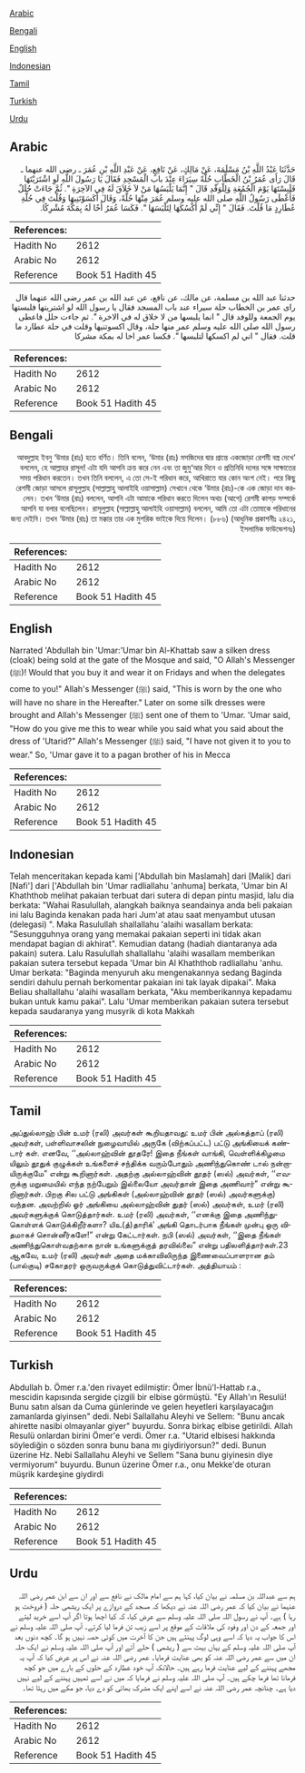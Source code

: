 [Arabic](#arabic)

[Bengali](#bengali)

[English](#english)

[Indonesian](#indonesian)

[Tamil](#tamil)

[Turkish](#turkish)

[Urdu](#urdu)

## Arabic


<div dir="rtl" lang="ar" style={{fontSize:'larger',backgroundColor:'#f8f9fa',padding:20}}>
حَدَّثَنَا عَبْدُ اللَّهِ بْنُ مَسْلَمَةَ، عَنْ مَالِكٍ، عَنْ نَافِعٍ، عَنْ عَبْدِ اللَّهِ بْنِ عُمَرَ ـ رضى الله عنهما ـ قَالَ رَأَى عُمَرُ بْنُ الْخَطَّابِ حُلَّةً سِيَرَاءَ عِنْدَ باب الْمَسْجِدِ فَقَالَ يَا رَسُولَ اللَّهِ لَوِ اشْتَرَيْتَهَا فَلَبِسْتَهَا يَوْمَ الْجُمُعَةِ وَلِلْوَفْدِ قَالَ ‏"‏ إِنَّمَا يَلْبَسُهَا مَنْ لاَ خَلاَقَ لَهُ فِي الآخِرَةِ ‏"‏‏.‏ ثُمَّ جَاءَتْ حُلَلٌ فَأَعْطَى رَسُولُ اللَّهِ صلى الله عليه وسلم عُمَرَ مِنْهَا حُلَّةً، وَقَالَ أَكَسَوْتَنِيهَا وَقُلْتَ فِي حُلَّةِ عُطَارِدٍ مَا قُلْتَ‏.‏ فَقَالَ ‏"‏ إِنِّي لَمْ أَكْسُكَهَا لِتَلْبَسَهَا ‏"‏‏.‏ فَكَسَا عُمَرُ أَخًا لَهُ بِمَكَّةَ مُشْرِكًا‏.‏
</div>
<div style={{backgroundColor:'#f8f9fa',padding:20, marginBottom: 10}}><table> <thead> <tr> <th>References:</th> <th></th> </tr> </thead> <tbody><tr><td>Hadith No</td><td>2612</td></tr><tr><td>Arabic No</td><td>2612</td></tr><tr><td>Reference</td><td>Book 51 Hadith 45</td></tr></tbody></table></div>


<div dir="rtl" lang="ar" style={{fontSize:'larger',backgroundColor:'#f8f9fa',padding:20}}>
حدثنا عبد الله بن مسلمة، عن مالك، عن نافع، عن عبد الله بن عمر رضى الله عنهما قال راى عمر بن الخطاب حلة سيراء عند باب المسجد فقال يا رسول الله لو اشتريتها فلبستها يوم الجمعة وللوفد قال " انما يلبسها من لا خلاق له في الاخرة ". ثم جاءت حلل فاعطى رسول الله صلى الله عليه وسلم عمر منها حلة، وقال اكسوتنيها وقلت في حلة عطارد ما قلت. فقال " اني لم اكسكها لتلبسها ". فكسا عمر اخا له بمكة مشركا
</div>
<div style={{backgroundColor:'#f8f9fa',padding:20, marginBottom: 10}}><table> <thead> <tr> <th>References:</th> <th></th> </tr> </thead> <tbody><tr><td>Hadith No</td><td>2612</td></tr><tr><td>Arabic No</td><td>2612</td></tr><tr><td>Reference</td><td>Book 51 Hadith 45</td></tr></tbody></table></div>

## Bengali


<div dir="rtl" lang="bn" style={{fontSize:'larger',backgroundColor:'#f8f9fa',padding:20}}>
‘আবদুল্লাহ ইবনু ‘উমার (রাঃ) হতে বর্ণিত। তিনি বলেন, ‘উমার (রাঃ) মসজিদের দ্বার প্রান্তে একজোড়া রেশমী বস্ত্র দেখে বললেন, হে আল্লাহর রাসূল! এটা যদি আপনি ক্রয় করে নেন এবং তা জুমু‘আর দিনে ও প্রতিনিধি দলের সঙ্গে সাক্ষাতের সময় পরিধান করতেন। তখন তিনি বললেন, এ তো সে-ই পরিধান করে, আখিরাতে যার কোন অংশ নেই। পরে কিছু রেশমী জোড়া আসলে রাসূলুল্লাহ (সাল্লাল্লাহু আলাইহি ওয়াসাল্লাম) সেখানে থেকে ‘উমার (রাঃ)-কে এক জোড়া দান করলেন। তখন ‘উমার (রাঃ) বললেন, আপনি এটা আমাকে পরিধান করতে দিলেন অথচ (আগে) রেশমী কাপড় সম্পর্কে আপনি যা বলার বলেছিলেন। রাসূলুল্লাহ (সাল্লাল্লাহু আলাইহি ওয়াসাল্লাম) বললেন, আমি তো এটা তোমাকে পরিধানের জন্য দেইনি। তখন ‘উমার (রাঃ) তা মক্কার তার এক মুশরিক ভাইকে দিয়ে দিলেন। (৮৮৬) (আধুনিক প্রকাশনীঃ ২৪২১, ইসলামিক ফাউন্ডেশনঃ)
</div>
<div style={{backgroundColor:'#f8f9fa',padding:20, marginBottom: 10}}><table> <thead> <tr> <th>References:</th> <th></th> </tr> </thead> <tbody><tr><td>Hadith No</td><td>2612</td></tr><tr><td>Arabic No</td><td>2612</td></tr><tr><td>Reference</td><td>Book 51 Hadith 45</td></tr></tbody></table></div>

## English


<div dir="ltr" lang="en" style={{fontSize:'larger',backgroundColor:'#f8f9fa',padding:20}}>
Narrated 'Abdullah bin 'Umar:'Umar bin Al-Khattab saw a silken dress (cloak) being sold at the gate of the Mosque and said, "O Allah's Messenger (ﷺ)! Would that you buy it and wear it on Fridays and when the delegates come to you!" Allah's Messenger (ﷺ) said, "This is worn by the one who will have no share in the Hereafter." Later on some silk dresses were brought and Allah's Messenger (ﷺ) sent one of them to 'Umar. 'Umar said, "How do you give me this to wear while you said what you said about the dress of 'Utarid?" Allah's Messenger (ﷺ) said, "I have not given it to you to wear." So, 'Umar gave it to a pagan brother of his in Mecca
</div>
<div style={{backgroundColor:'#f8f9fa',padding:20, marginBottom: 10}}><table> <thead> <tr> <th>References:</th> <th></th> </tr> </thead> <tbody><tr><td>Hadith No</td><td>2612</td></tr><tr><td>Arabic No</td><td>2612</td></tr><tr><td>Reference</td><td>Book 51 Hadith 45</td></tr></tbody></table></div>

## Indonesian


<div dir="ltr" lang="id" style={{fontSize:'larger',backgroundColor:'#f8f9fa',padding:20}}>
Telah menceritakan kepada kami ['Abdullah bin Maslamah] dari [Malik] dari [Nafi'] dari ['Abdullah bin 'Umar radliallahu 'anhuma] berkata, 'Umar bin Al Khaththob melihat pakaian terbuat dari sutera di depan pintu masjid, lalu dia berkata: "Wahai Rasulullah, alangkah baiknya seandainya anda beli pakaian ini lalu Baginda kenakan pada hari Jum'at atau saat menyambut utusan (delegasi) ". Maka Rasulullah shallallahu 'alaihi wasallam berkata: "Sesungguhnya orang yang memakai pakaian seperti ini tidak akan mendapat bagian di akhirat". Kemudian datang (hadiah diantaranya ada pakain) sutera. Lalu Rasulullah shallallahu 'alaihi wasallam memberikan pakaian sutera tersebut kepada 'Umar bin Al Khaththob radliallahu 'anhu. Umar berkata: "Baginda menyuruh aku mengenakannya sedang Baginda sendiri dahulu pernah berkomentar pakaian ini tak layak dipakai". Maka Beliau shallallahu 'alaihi wasallam berkata, "Aku memberikannya kepadamu bukan untuk kamu pakai". Lalu 'Umar memberikan pakaian sutera tersebut kepada saudaranya yang musyrik di kota Makkah
</div>
<div style={{backgroundColor:'#f8f9fa',padding:20, marginBottom: 10}}><table> <thead> <tr> <th>References:</th> <th></th> </tr> </thead> <tbody><tr><td>Hadith No</td><td>2612</td></tr><tr><td>Arabic No</td><td>2612</td></tr><tr><td>Reference</td><td>Book 51 Hadith 45</td></tr></tbody></table></div>

## Tamil


<div dir="ltr" lang="ta" style={{fontSize:'larger',backgroundColor:'#f8f9fa',padding:20}}>
அப்துல்லாஹ் பின் உமர் (ரலி) அவர்கள் கூறியதாவது: உமர் பின் அல்கத்தாப் (ரலி) அவர்கள், பள்ளிவாசலின் நுழைவாயில் அருகே (விற்கப்பட்ட) பட்டு அங்கியைக் கண்டார் கள். எனவே, ‘‘அல்லாஹ்வின் தூதரே! இதை நீங்கள் வாங்கி, வெள்ளிக்கிழமை யிலும் தூதுக் குழுக்கள் உங்களைச் சந்திக்க வரும்போதும் அணிந்துகொண் டால் நன்றாயிருக்குமே” என்று கூறினார்கள். அதற்கு அல்லாஹ்வின் தூதர் (ஸல்) அவர்கள், ‘‘எவருக்கு மறுமையில் எந்த நற்பேறும் இல்லையோ அவர்தான் இதை அணிவார்” என்று கூறினார்கள். பிறகு சில பட்டு அங்கிகள் (அல்லாஹ்வின் தூதர் (ஸல்) அவர்களுக்கு) வந்தன. அவற்றில் ஓர் அங்கியை அல்லாஹ்வின் துதர் (ஸல்) அவர்கள், உமர் (ரலி) அவர்களுக்குக் கொடுத்தார்கள். உமர் (ரலி) அவர்கள், ‘‘எனக்கு இதை அணிந்துகொள்ளக் கொடுக்கிறீர்களா? யிஉ(த்)தாரிக்’ அங்கி தொடர்பாக நீங்கள் முன்பு ஒரு விதமாகச் சொன்னீர்களே!” என்று கேட்டார்கள். நபி (ஸல்) அவர்கள், ‘‘இதை நீங்கள் அணிந்துகொள்வதற்காக நான் உங்களுக்குத் தரவில்லை” என்று பதிலளித்தார்கள்.23 ஆகவே, உமர் (ரலி) அவர்கள் அதை மக்காவிலிருந்த இணைவைப்பாளரான தம் (பால்குடி) சகோதரர் ஒருவருக்குக் கொடுத்துவிட்டார்கள். அத்தியாயம் :
</div>
<div style={{backgroundColor:'#f8f9fa',padding:20, marginBottom: 10}}><table> <thead> <tr> <th>References:</th> <th></th> </tr> </thead> <tbody><tr><td>Hadith No</td><td>2612</td></tr><tr><td>Arabic No</td><td>2612</td></tr><tr><td>Reference</td><td>Book 51 Hadith 45</td></tr></tbody></table></div>

## Turkish


<div dir="ltr" lang="tr" style={{fontSize:'larger',backgroundColor:'#f8f9fa',padding:20}}>
Abdullah b. Ömer r.a.'den rivayet edilmiştir: Ömer İbnü'l-Hattab r.a., mescidin kapısında sergide çizgili bir elbise görmüştü. "Ey Allah'ın Resulü! Bunu satın alsan da Cuma günlerinde ve gelen heyetleri karşılayacağın zamanlarda giyinsen" dedi. Nebi Sallallahu Aleyhi ve Sellem: "Bunu ancak ahirette nasibi olmayanlar giyer" buyurdu. Sonra birkaç elbise getirildi. Allah Resulü onlardan birini Ömer'e verdi. Ömer r.a. "Utarid elbisesi hakkında söylediğin o sözden sonra bunu bana mı giydiriyorsun?" dedi. Bunun üzerine Hz. Nebi Sallallahu Aleyhi ve Sellem "Sana bunu giyinesin diye vermiyorum" buyurdu. Bunun üzerine Ömer r.a., onu Mekke'de oturan müşrik kardeşine giydirdi
</div>
<div style={{backgroundColor:'#f8f9fa',padding:20, marginBottom: 10}}><table> <thead> <tr> <th>References:</th> <th></th> </tr> </thead> <tbody><tr><td>Hadith No</td><td>2612</td></tr><tr><td>Arabic No</td><td>2612</td></tr><tr><td>Reference</td><td>Book 51 Hadith 45</td></tr></tbody></table></div>

## Urdu


<div dir="rtl" lang="ur" style={{fontSize:'larger',backgroundColor:'#f8f9fa',padding:20}}>
ہم سے عبداللہ بن مسلمہ نے بیان کیا، کہا ہم سے امام مالک نے نافع سے اور ان سے ابن عمر رضی اللہ عنہما نے بیان کیا کہ عمر رضی اللہ عنہ نے دیکھا کہ مسجد کے دروازے پر ایک ریشمی حلہ ( فروخت ہو رہا ) ہے۔ آپ نے رسول اللہ صلی اللہ علیہ وسلم سے عرض کیا، کہ کیا اچھا ہوتا اگر آپ اسے خرید لیتے اور جمعہ کے دن اور وفود کی ملاقات کے موقع پر اسے زیب تن فرما لیا کرتے۔ آپ صلی اللہ علیہ وسلم نے اس کا جواب یہ دیا کہ اسے وہی لوگ پہنتے ہیں جن کا آخرت میں کوئی حصہ نہیں ہو گا۔ کچھ دنوں بعد آپ صلی اللہ علیہ وسلم کے یہاں بہت سے ( ریشمی ) حلے آئے اور آپ صلی اللہ علیہ وسلم نے ایک حلہ ان میں سے عمر رضی اللہ عنہ کو بھی عنایت فرمایا۔ عمر رضی اللہ عنہ نے اس پر عرض کیا کہ آپ یہ مجھے پہننے کے لیے عنایت فرما رہے ہیں۔ حالانکہ آپ خود عطارد کے حلوں کے بارے میں جو کچھ فرمانا تھا فرما چکے ہیں۔ آپ صلی اللہ علیہ وسلم نے فرمایا کہ میں نے اسے تمہیں پہننے کے لیے نہیں دیا ہے۔ چنانچہ عمر رضی اللہ عنہ نے اسے اپنے ایک مشرک بھائی کو دے دیا، جو مکے میں رہتا تھا۔
</div>
<div style={{backgroundColor:'#f8f9fa',padding:20, marginBottom: 10}}><table> <thead> <tr> <th>References:</th> <th></th> </tr> </thead> <tbody><tr><td>Hadith No</td><td>2612</td></tr><tr><td>Arabic No</td><td>2612</td></tr><tr><td>Reference</td><td>Book 51 Hadith 45</td></tr></tbody></table></div>